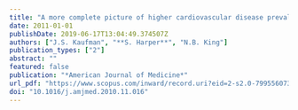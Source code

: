 ```yaml
---
title: "A more complete picture of higher cardiovascular disease prevalence among blacks compared to whites"
date: 2011-01-01
publishDate: 2019-06-17T13:04:49.374507Z
authors: ["J.S. Kaufman", "**S. Harper**", "N.B. King"]
publication_types: ["2"]
abstract: ""
featured: false
publication: "*American Journal of Medicine*"
url_pdf: "https://www.scopus.com/inward/record.uri?eid=2-s2.0-79955607353&doi=10.1016%2fj.amjmed.2010.11.016&partnerID=40&md5=2dd3f4d89e76bc10e8c1f1abac41d48f"
doi: "10.1016/j.amjmed.2010.11.016"
---
```


